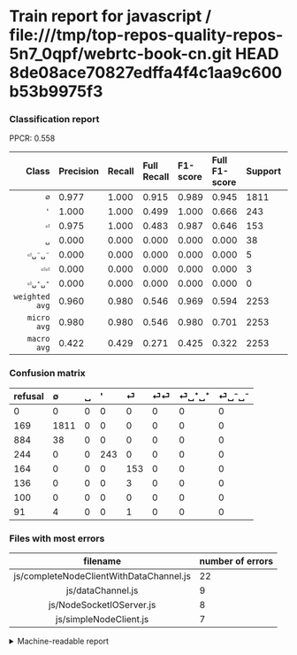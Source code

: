 # Train report for javascript / file:///tmp/top-repos-quality-repos-5n7_0qpf/webrtc-book-cn.git HEAD 8de08ace70827edffa4f4c1aa9c600b53b9975f3

### Classification report

PPCR: 0.558

| Class | Precision | Recall | Full Recall | F1-score | Full F1-score | Support | Full Support | PPCR |
|------:|:----------|:-------|:------------|:---------|:---------|:--------|:-------------|:-----|
| `∅` | 0.977| 1.000| 0.915| 0.989| 0.945| 1811| 1980| 0.915 |
| `'` | 1.000| 1.000| 0.499| 1.000| 0.666| 243| 487| 0.499 |
| `⏎` | 0.975| 1.000| 0.483| 0.987| 0.646| 153| 317| 0.483 |
| `␣` | 0.000| 0.000| 0.000| 0.000| 0.000| 38| 922| 0.041 |
| `⏎␣⁻␣⁻` | 0.000| 0.000| 0.000| 0.000| 0.000| 5| 96| 0.052 |
| `⏎⏎` | 0.000| 0.000| 0.000| 0.000| 0.000| 3| 139| 0.022 |
| `⏎␣⁺␣⁺` | 0.000| 0.000| 0.000| 0.000| 0.000| 0| 100| 0.000 |
| `weighted avg` | 0.960| 0.980| 0.546| 0.969| 0.594| 2253| 4041| 0.558 |
| `micro avg` | 0.980| 0.980| 0.546| 0.980| 0.701| 2253| 4041| 0.558 |
| `macro avg` | 0.422| 0.429| 0.271| 0.425| 0.322| 2253| 4041| 0.558 |

### Confusion matrix

|refusal|  ∅| ␣| '| ⏎| ⏎⏎| ⏎␣⁺␣⁺| ⏎␣⁻␣⁻| 
|:---|:---|:---|:---|:---|:---|:---|:---|
|0 |0 |0 |0 |0 |0 |0 |0 |
|169 |1811 |0 |0 |0 |0 |0 |0 |
|884 |38 |0 |0 |0 |0 |0 |0 |
|244 |0 |0 |243 |0 |0 |0 |0 |
|164 |0 |0 |0 |153 |0 |0 |0 |
|136 |0 |0 |0 |3 |0 |0 |0 |
|100 |0 |0 |0 |0 |0 |0 |0 |
|91 |4 |0 |0 |1 |0 |0 |0 |

### Files with most errors

| filename | number of errors|
|:----:|:-----|
| js/completeNodeClientWithDataChannel.js | 22 |
| js/dataChannel.js | 9 |
| js/NodeSocketIOServer.js | 8 |
| js/simpleNodeClient.js | 7 |

<details>
    <summary>Machine-readable report</summary>
```json
{
  "cl_report": {"\u0027": {"f1-score": 1.0, "precision": 1.0, "recall": 1.0, "support": 243}, "macro avg": {"f1-score": 0.42509055601392554, "precision": 0.42169376369726297, "recall": 0.42857142857142855, "support": 2253}, "micro avg": {"f1-score": 0.9795827785175322, "precision": 0.9795827785175322, "recall": 0.9795827785175322, "support": 2253}, "weighted avg": {"f1-score": 0.9694924664783091, "precision": 0.9596333247255938, "recall": 0.9795827785175322, "support": 2253}, "\u2205": {"f1-score": 0.9885371179039301, "precision": 0.97733405288721, "recall": 1.0, "support": 1811}, "\u23ce": {"f1-score": 0.9870967741935484, "precision": 0.9745222929936306, "recall": 1.0, "support": 153}, "\u23ce\u23ce": {"f1-score": 0.0, "precision": 0.0, "recall": 0.0, "support": 3}, "\u23ce\u2423\u207a\u2423\u207a": {"f1-score": 0.0, "precision": 0.0, "recall": 0.0, "support": 0}, "\u23ce\u2423\u207b\u2423\u207b": {"f1-score": 0.0, "precision": 0.0, "recall": 0.0, "support": 5}, "\u2423": {"f1-score": 0.0, "precision": 0.0, "recall": 0.0, "support": 38}},
  "cl_report_full": {"\u0027": {"f1-score": 0.6657534246575343, "precision": 1.0, "recall": 0.4989733059548255, "support": 487}, "macro avg": {"f1-score": 0.3223249685491673, "precision": 0.42169376369726297, "recall": 0.2708956589817976, "support": 4041}, "micro avg": {"f1-score": 0.7013028280902447, "precision": 0.9795827785175322, "recall": 0.5461519425884682, "support": 4041}, "weighted avg": {"f1-score": 0.593880703438938, "precision": 0.675833949912313, "recall": 0.5461519425884682, "support": 4041}, "\u2205": {"f1-score": 0.9449517349334725, "precision": 0.97733405288721, "recall": 0.9146464646464646, "support": 1980}, "\u23ce": {"f1-score": 0.6455696202531646, "precision": 0.9745222929936306, "recall": 0.48264984227129337, "support": 317}, "\u23ce\u23ce": {"f1-score": 0.0, "precision": 0.0, "recall": 0.0, "support": 139}, "\u23ce\u2423\u207a\u2423\u207a": {"f1-score": 0.0, "precision": 0.0, "recall": 0.0, "support": 100}, "\u23ce\u2423\u207b\u2423\u207b": {"f1-score": 0.0, "precision": 0.0, "recall": 0.0, "support": 96}, "\u2423": {"f1-score": 0.0, "precision": 0.0, "recall": 0.0, "support": 922}},
  "ppcr": 0.5575352635486266
}
```
</details>

